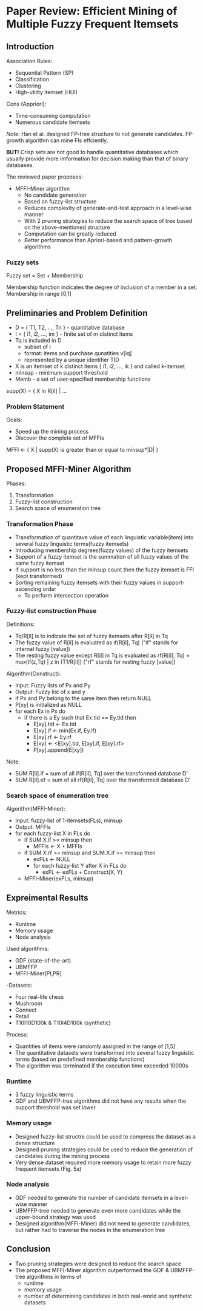 # Paper Review: Efficient Mining of Multiple Fuzzy Frequent Itemsets

## Introduction

Association Rules:
- Sequential Pattern (SP)
- Classification
- Clustering
- High-utility itemset (HUI)

Cons (Appriori):
- Time-consuming computation
- Numerous candidate itemsets

*Note:* Han et al. designed FP-tree structure to not generate candidates. FP-growth algorithm can mine FIs effciently.

**BUT!** Crisp sets are not good to handle quantitative databases which usually provide more imformation for decision making than that of binary databases.

The reviewed paper proposes:
- MFFI-Miner algorithm
  - No candidate generation
  - Based on fuzzy-list structure
  - Reduces complexity of generate-and-test approach in a level-wise manner
  - With 2 pruning strategies to reduce the search space of tree based on the above-mentioned structure
  - Computation can be greatly reduced
  - Better performance than Apriori-based and pattern-growth algorithms

### Fuzzy sets

Fuzzy set = Set + Membership

Membership function indicates the degree of inclusion of a member in a set.
Membership in range [0,1]

## Preliminaries and Problem Definition

- D = { T1, T2, ..., Tn } - quantitative database
- I = { i1, i2, ..., im } - finite set of m distinct items
- Tq is included in D
  - subset of I
  - format: items and purchase qunatities v[iq]
  - represented by a unique identifier TID
- X is an itemset of k distinct items { i1, i2, ..., ik } and called k-itemset
- minsup - minimum support threshold
- Memb - a set of user-specified membership functions

supp(X) = { X in R[il] | ...

### Problem Statement

Goals:
- Speed up the mining process
- Discover the complete set of MFFIs

MFFI <- { X | supp(X) is greater than or equal to minsup*|D| }

## Proposed MFFI-Miner Algorithm

Phases:
1. Transformation
2. Fuzzy-list construction
3. Search space of enumeration tree

### Transformation Phase

- Transformation of quantitave value of each linguistic variable(item) into several fuzzy linguistic terms(fuzzy itemsets)
- Introducing membership degrees(fuzzy values) of the fuzzy itemsets
- Support of a fuzzy itemset is the summation of all fuzzy values of the same fuzzy itemset
- If support is no less than the minsup count then the fuzzy itemset is FFI (kept transformed)
- Sorting remaining fuzzy itemsets with their fuzzy values in support-ascending order
  - To perform intersection operation

### Fuzzy-list construction Phase

Definitions:
- Tq/R[il] is to indicate the set of fuzzy itemsets after R[il] in Tq
- The fuzzy value of R[il] is evaluated as if(R[il], Tq) ("if" stands for internal fuzzy [value])
- The resting fuzzy value except R[il] in Tq is evaluated as rf(R[il], Tq) = max(if(z,Tq) | z in (T1/R[il]) ("rf" stands for resting fuzzy [value])

Algorithm(Construct):
- Input: Fuzzy lists of Px and Py
- Output: Fuzzy list of x and y
- if Px and Py belong to the same item then return NULL
- P[xy] is initialized as NULL
- for each Ex in Px do
  - if there is a Ey such that Ex.tid == Ey.tid then
    - E[xy].tid <- Ex.tid
    - E[xy].if <- min(Ex.if, Ey.if)
    - E[xy].rf <- Ey.rf
    - E[xy] <- <E[xy].tid, E[xy].if, E[xy].rf>
    - P[xy].append(E[xy])

Note:
- SUM.R[il].if = sum of all if(R[il], Tq] over the transformed database D'
- SUM.R[il].ef = sum of all rf(R[il], Tq] over the transformed database D'

### Search space of enumeration tree

Algorithm(MFFI-Miner):
- Input: fuzzy-list of 1-itemsets(FLs), minsup
- Output: MFFIs
- for each fuzzy-list X in FLs do
  - if SUM.X.if >= minsup then
    - MFFIs <- X + MFFIs
  - if SUM.X.rf >= minsup and SUM.X.if >= minsup then
    - exFLs <- NULL
    - for each fuzzy-list Y after X in FLs do
      - exFL <- exFLs + Construct(X, Y)
  - MFFI-Miner(exFLs, minsup)

## Expreimental Results

Metrics;
- Runtime
- Memory usage
- Node analysis

Used algorithms:
- GDF (state-of-the-art)
- UBMFFP
- MFFI-Miner[PI,PR]

-Datasets:
- Four real-life chess
- Mushroom
- Connect
- Retail
- T10I10D100k & T10I4D100k (synthetic)

Process:
- Quantities of items were randomly assigned in the range of [1,5]
- The quantitative datasets were transformed into several fuzzy linguistic terms (based on predefined membership functions)
- The algorithm was terminated if the execution time exceeded 10000s

### Runtime

- 3 fuzzy linguistic terms
- GDF and UBMFFP-tree algorithms did not have any results when the support threshold was set lower

<images>

### Memory usage

- Designed fuzzy-list structre could be used to compress the dataset as a dense structure
- Designed pruning strategies could be used to reduce the generation of candidates during the mining process
- Very dense dataset required more memory usage to retain more fuzzy frequent itemsets (Fig. 5a)

<images>

### Node analysis

- GDF needed to generate the number of candidate itemsets in a level-wise manner
- UBMFFP-tree needed to generate even more candidates while the upper-bound strategy was used
- Designed algorithm(MFFI-Miner) did not need to generate candidates, but rather had to traverse the nodes in the enumeration tree

<images>

## Conclusion

- Two pruning strategies were designed to reduce the search space
- The proposed MFFI-Miner algorithm outperformed the GDF & UBMFFP-tree algorithms in terms of
  - runtime
  - memory usage
  - number of determining candidates in both real-world and synthetic datasets

